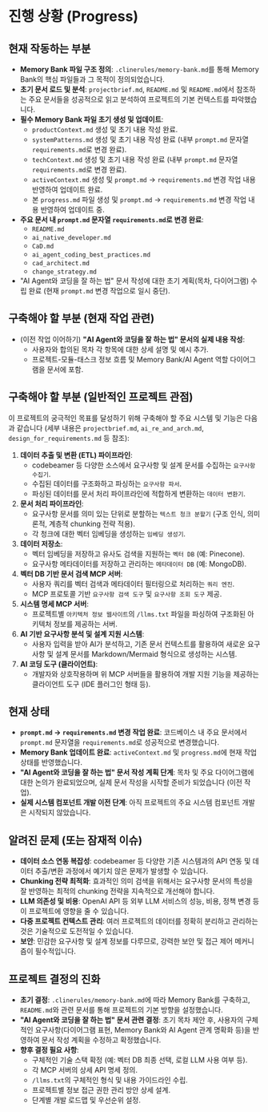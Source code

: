 # 진행 상황 (Progress)

## 현재 작동하는 부분
-   **Memory Bank 파일 구조 정의**: `.clinerules/memory-bank.md`를 통해 Memory Bank의 핵심 파일들과 그 목적이 정의되었습니다.
-   **초기 문서 로드 및 분석**: `projectbrief.md`, `README.md` 및 `README.md`에서 참조하는 주요 문서들을 성공적으로 읽고 분석하여 프로젝트의 기본 컨텍스트를 파악했습니다.
-   **필수 Memory Bank 파일 초기 생성 및 업데이트**:
    -   `productContext.md` 생성 및 초기 내용 작성 완료.
    -   `systemPatterns.md` 생성 및 초기 내용 작성 완료 (내부 `prompt.md` 문자열 `requirements.md`로 변경 완료).
    -   `techContext.md` 생성 및 초기 내용 작성 완료 (내부 `prompt.md` 문자열 `requirements.md`로 변경 완료).
    -   `activeContext.md` 생성 및 `prompt.md` -> `requirements.md` 변경 작업 내용 반영하여 업데이트 완료.
    -   본 `progress.md` 파일 생성 및 `prompt.md` -> `requirements.md` 변경 작업 내용 반영하여 업데이트 중.
-   **주요 문서 내 `prompt.md` 문자열 `requirements.md`로 변경 완료**:
    -   `README.md`
    -   `ai_native_developer.md`
    -   `CaD.md`
    -   `ai_agent_coding_best_practices.md`
    -   `cad_architect.md`
    -   `change_strategy.md`
-   "AI Agent와 코딩을 잘 하는 법" 문서 작성에 대한 초기 계획(목차, 다이어그램) 수립 완료 (현재 `prompt.md` 변경 작업으로 일시 중단).

## 구축해야 할 부분 (현재 작업 관련)
-   (이전 작업 이어하기) **"AI Agent와 코딩을 잘 하는 법" 문서의 실제 내용 작성**:
    -   사용자와 합의된 목차 각 항목에 대한 상세 설명 및 예시 추가.
    -   프로젝트-모듈-태스크 정보 흐름 및 Memory Bank/AI Agent 역할 다이어그램을 문서에 포함.

## 구축해야 할 부분 (일반적인 프로젝트 관점)
이 프로젝트의 궁극적인 목표를 달성하기 위해 구축해야 할 주요 시스템 및 기능은 다음과 같습니다 (세부 내용은 `projectbrief.md`, `ai_re_and_arch.md`, `design_for_requirements.md` 등 참조):

1.  **데이터 추출 및 변환 (ETL) 파이프라인**:
    -   codebeamer 등 다양한 소스에서 요구사항 및 설계 문서를 수집하는 `요구사항 수집기`.
    -   수집된 데이터를 구조화하고 파싱하는 `요구사항 파서`.
    -   파싱된 데이터를 문서 처리 파이프라인에 적합하게 변환하는 `데이터 변환기`.
2.  **문서 처리 파이프라인**:
    -   요구사항 문서를 의미 있는 단위로 분할하는 `텍스트 청크 분할기` (구조 인식, 의미론적, 계층적 chunking 전략 적용).
    -   각 청크에 대한 벡터 임베딩을 생성하는 `임베딩 생성기`.
3.  **데이터 저장소**:
    -   벡터 임베딩을 저장하고 유사도 검색을 지원하는 `벡터 DB` (예: Pinecone).
    -   요구사항 메타데이터를 저장하고 관리하는 `메타데이터 DB` (예: MongoDB).
4.  **벡터 DB 기반 문서 검색 MCP 서버**:
    -   사용자 쿼리를 벡터 검색과 메타데이터 필터링으로 처리하는 `쿼리 엔진`.
    -   MCP 프로토콜 기반 `요구사항 검색 도구` 및 `요구사항 조회 도구` 제공.
5.  **시스템 명세 MCP 서버**:
    -   프로젝트별 `아키텍처 정보 웹사이트`의 `/llms.txt` 파일을 파싱하여 구조화된 아키텍처 정보를 제공하는 서버.
6.  **AI 기반 요구사항 분석 및 설계 지원 시스템**:
    -   사용자 입력을 받아 AI가 분석하고, 기존 문서 컨텍스트를 활용하여 새로운 요구사항 및 설계 문서를 Markdown/Mermaid 형식으로 생성하는 시스템.
7.  **AI 코딩 도구 (클라이언트)**:
    -   개발자와 상호작용하며 위 MCP 서버들을 활용하여 개발 지원 기능을 제공하는 클라이언트 도구 (IDE 플러그인 형태 등).

## 현재 상태
-   **`prompt.md` -> `requirements.md` 변경 작업 완료**: 코드베이스 내 주요 문서에서 `prompt.md` 문자열을 `requirements.md`로 성공적으로 변경했습니다.
-   **Memory Bank 업데이트 완료**: `activeContext.md` 및 `progress.md`에 현재 작업 상태를 반영했습니다.
-   **"AI Agent와 코딩을 잘 하는 법" 문서 작성 계획 단계**: 목차 및 주요 다이어그램에 대한 논의가 완료되었으며, 실제 문서 작성을 시작할 준비가 되었습니다 (이전 작업).
-   **실제 시스템 컴포넌트 개발 이전 단계**: 아직 프로젝트의 주요 시스템 컴포넌트 개발은 시작되지 않았습니다.

## 알려진 문제 (또는 잠재적 이슈)
-   **데이터 소스 연동 복잡성**: codebeamer 등 다양한 기존 시스템과의 API 연동 및 데이터 추출/변환 과정에서 예기치 않은 문제가 발생할 수 있습니다.
-   **Chunking 전략 최적화**: 효과적인 의미 검색을 위해서는 요구사항 문서의 특성을 잘 반영하는 최적의 chunking 전략을 지속적으로 개선해야 합니다.
-   **LLM 의존성 및 비용**: OpenAI API 등 외부 LLM 서비스의 성능, 비용, 정책 변경 등이 프로젝트에 영향을 줄 수 있습니다.
-   **다중 프로젝트 컨텍스트 관리**: 여러 프로젝트의 데이터를 정확히 분리하고 관리하는 것은 기술적으로 도전적일 수 있습니다.
-   **보안**: 민감한 요구사항 및 설계 정보를 다루므로, 강력한 보안 및 접근 제어 메커니즘이 필수적입니다.

## 프로젝트 결정의 진화
-   **초기 결정**: `.clinerules/memory-bank.md`에 따라 Memory Bank를 구축하고, `README.md`와 관련 문서를 통해 프로젝트의 기본 방향을 설정했습니다.
-   **"AI Agent와 코딩을 잘 하는 법" 문서 관련 결정**: 초기 목차 제안 후, 사용자의 구체적인 요구사항(다이어그램 표현, Memory Bank와 AI Agent 관계 명확화 등)을 반영하여 문서 작성 계획을 수정하고 확정했습니다.
-   **향후 결정 필요 사항**:
    -   구체적인 기술 스택 확정 (예: 벡터 DB 최종 선택, 로컬 LLM 사용 여부 등).
    -   각 MCP 서버의 상세 API 명세 정의.
    -   `/llms.txt`의 구체적인 형식 및 내용 가이드라인 수립.
    -   프로젝트별 정보 접근 권한 관리 방안 상세 설계.
    -   단계별 개발 로드맵 및 우선순위 설정.
